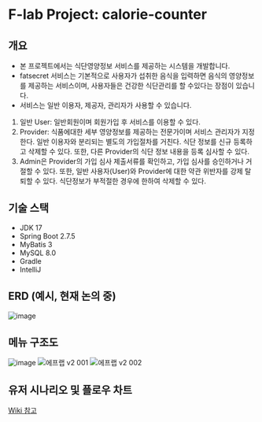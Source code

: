 # F-lab Project: calorie-counter

## 개요

* 본 프로젝트에서는 식단영양정보 서비스를 제공하는 시스템을 개발합니다.
* fatsecret 서비스는 기본적으로 사용자가 섭취한 음식을 입력하면 음식의 영양정보를 제공하는 서비스이며, 사용자들은 건강한 식단관리를 할 수있다는 장점이 있습니다.
* 서비스는 일반 이용자, 제공자, 관리자가 사용할 수 있습니다.

1. 일반 User: 일반회원이며 회원가입 후 서비스를 이용할 수 있다.
2. Provider: 식품에대한 세부 영양정보를 제공하는 전문가이며 서비스 관리자가 지정한다. 일반 이용자와 분리되는 별도의 가입절차를 거친다. 식단 정보를 신규 등록하고 삭제할 수 있다. 또한, 다른 Provider의 식단 정보 내용을 등록 심사할 수 있다.
3. Admin은 Provider의 가입 심사 제출서류를 확인하고, 가입 심사를 승인하거나 거절할 수 있다. 또한, 일반 사용자(User)와 Provider에 대한 약관 위반자를 강제 탈퇴할 수 있다. 식단정보가 부적절한 경우에 한하여 삭제할 수 있다.

## 기술 스택

* JDK 17
* Spring Boot 2.7.5
* MyBatis 3
* MySQL 8.0
* Gradle
* IntelliJ

## ERD (예시, 현재 논의 중)
![image](https://user-images.githubusercontent.com/113809660/200981682-5372b563-e590-4e73-bd08-724a4a6362ef.png)

## 메뉴 구조도
![image](https://user-images.githubusercontent.com/106227771/196656935-e6472fc0-eba6-475d-b8f1-021e38725fe5.png)
![에프랩 v2 001](https://user-images.githubusercontent.com/113809660/197950013-517b2c5d-b651-4614-8f3f-e0b8ee40c16b.jpeg)
![에프랩 v2 002](https://user-images.githubusercontent.com/113809660/197950022-d8b58a99-4b86-4c1e-b260-4e9299589d8b.jpeg)

## 유저 시나리오 및 플로우 차트
[Wiki 참고](https://github.com/f-lab-edu/calorie-counter/wiki/%EC%9C%A0%EC%A0%80-%EC%8B%9C%EB%82%98%EB%A6%AC%EC%98%A4)
